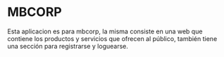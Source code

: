 # MBCORP
Esta aplicacion es para mbcorp, la misma consiste en una web que contiene los productos y servicios que ofrecen al público, también tiene una sección para registrarse y loguearse.